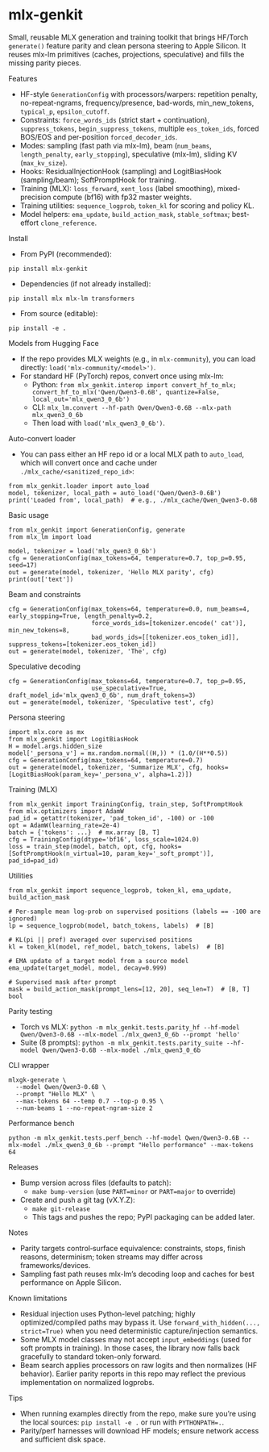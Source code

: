 # mlx-genkit

Small, reusable MLX generation and training toolkit that brings HF/Torch `generate()` feature parity and clean persona steering to Apple Silicon. It reuses mlx-lm primitives (caches, projections, speculative) and fills the missing parity pieces.

Features
- HF-style `GenerationConfig` with processors/warpers: repetition penalty, no-repeat-ngrams, frequency/presence, bad-words, min_new_tokens, `typical_p`, `epsilon_cutoff`.
- Constraints: `force_words_ids` (strict start + continuation), `suppress_tokens`, `begin_suppress_tokens`, multiple `eos_token_ids`, forced BOS/EOS and per-position `forced_decoder_ids`.
- Modes: sampling (fast path via mlx-lm), beam (`num_beams`, `length_penalty`, `early_stopping`), speculative (mlx-lm), sliding KV (`max_kv_size`).
- Hooks: ResidualInjectionHook (sampling) and LogitBiasHook (sampling/beam); SoftPromptHook for training.
- Training (MLX): `loss_forward`, `xent_loss` (label smoothing), mixed-precision compute (bf16) with fp32 master weights.
- Training utilities: `sequence_logprob`, `token_kl` for scoring and policy KL.
- Model helpers: `ema_update`, `build_action_mask`, `stable_softmax`; best-effort `clone_reference`.

Install
- From PyPI (recommended):
```
pip install mlx-genkit
```
- Dependencies (if not already installed):
```
pip install mlx mlx-lm transformers
```
- From source (editable):
```
pip install -e .
```

Models from Hugging Face
- If the repo provides MLX weights (e.g., in `mlx-community`), you can load directly: `load('mlx-community/<model>')`.
- For standard HF (PyTorch) repos, convert once using mlx-lm:
  - Python: `from mlx_genkit.interop import convert_hf_to_mlx; convert_hf_to_mlx('Qwen/Qwen3-0.6B', quantize=False, local_out='mlx_qwen3_0_6b')`
  - CLI: `mlx_lm.convert --hf-path Qwen/Qwen3-0.6B --mlx-path mlx_qwen3_0_6b`
  - Then load with `load('mlx_qwen3_0_6b')`.

Auto-convert loader
- You can pass either an HF repo id or a local MLX path to `auto_load`, which will convert once and cache under `./mlx_cache/<sanitized_repo_id>`:
```
from mlx_genkit.loader import auto_load
model, tokenizer, local_path = auto_load('Qwen/Qwen3-0.6B')
print('Loaded from', local_path)  # e.g., ./mlx_cache/Qwen_Qwen3-0.6B
```

Basic usage
```
from mlx_genkit import GenerationConfig, generate
from mlx_lm import load

model, tokenizer = load('mlx_qwen3_0_6b')
cfg = GenerationConfig(max_tokens=64, temperature=0.7, top_p=0.95, seed=17)
out = generate(model, tokenizer, 'Hello MLX parity', cfg)
print(out['text'])
```

Beam and constraints
```
cfg = GenerationConfig(max_tokens=64, temperature=0.0, num_beams=4, early_stopping=True, length_penalty=0.2,
                       force_words_ids=[tokenizer.encode(' cat')], min_new_tokens=8,
                       bad_words_ids=[[tokenizer.eos_token_id]], suppress_tokens=[tokenizer.eos_token_id])
out = generate(model, tokenizer, 'The', cfg)
```

Speculative decoding
```
cfg = GenerationConfig(max_tokens=64, temperature=0.7, top_p=0.95,
                       use_speculative=True, draft_model_id='mlx_qwen3_0_6b', num_draft_tokens=3)
out = generate(model, tokenizer, 'Speculative test', cfg)
```

Persona steering
```
import mlx.core as mx
from mlx_genkit import LogitBiasHook
H = model.args.hidden_size
model['_persona_v'] = mx.random.normal((H,)) * (1.0/(H**0.5))
cfg = GenerationConfig(max_tokens=64, temperature=0.7)
out = generate(model, tokenizer, 'Summarize MLX', cfg, hooks=[LogitBiasHook(param_key='_persona_v', alpha=1.2)])
```

Training (MLX)
```
from mlx_genkit import TrainingConfig, train_step, SoftPromptHook
from mlx.optimizers import AdamW
pad_id = getattr(tokenizer, 'pad_token_id', -100) or -100
opt = AdamW(learning_rate=2e-4)
batch = {'tokens': ...}  # mx.array [B, T]
cfg = TrainingConfig(dtype='bf16', loss_scale=1024.0)
loss = train_step(model, batch, opt, cfg, hooks=[SoftPromptHook(n_virtual=10, param_key='_soft_prompt')], pad_id=pad_id)
```

Utilities
```
from mlx_genkit import sequence_logprob, token_kl, ema_update, build_action_mask

# Per-sample mean log-prob on supervised positions (labels == -100 are ignored)
lp = sequence_logprob(model, batch_tokens, labels)  # [B]

# KL(pi || pref) averaged over supervised positions
kl = token_kl(model, ref_model, batch_tokens, labels)  # [B]

# EMA update of a target model from a source model
ema_update(target_model, model, decay=0.999)

# Supervised mask after prompt
mask = build_action_mask(prompt_lens=[12, 20], seq_len=T)  # [B, T] bool
```

Parity testing
- Torch vs MLX: `python -m mlx_genkit.tests.parity_hf --hf-model Qwen/Qwen3-0.6B --mlx-model ./mlx_qwen3_0_6b --prompt 'hello'`
- Suite (8 prompts): `python -m mlx_genkit.tests.parity_suite --hf-model Qwen/Qwen3-0.6B --mlx-model ./mlx_qwen3_0_6b`

CLI wrapper
```
mlxgk-generate \
  --model Qwen/Qwen3-0.6B \
  --prompt "Hello MLX" \
  --max-tokens 64 --temp 0.7 --top-p 0.95 \
  --num-beams 1 --no-repeat-ngram-size 2
```

Performance bench
```
python -m mlx_genkit.tests.perf_bench --hf-model Qwen/Qwen3-0.6B --mlx-model ./mlx_qwen3_0_6b --prompt "Hello performance" --max-tokens 64
```

Releases
- Bump version across files (defaults to patch):
  - `make bump-version` (use `PART=minor` or `PART=major` to override)
- Create and push a git tag (vX.Y.Z):
  - `make git-release`
  - This tags and pushes the repo; PyPI packaging can be added later.

Notes
- Parity targets control‑surface equivalence: constraints, stops, finish reasons, determinism; token streams may differ across frameworks/devices.
- Sampling fast path reuses mlx-lm’s decoding loop and caches for best performance on Apple Silicon.

Known limitations
- Residual injection uses Python-level patching; highly optimized/compiled paths may bypass it. Use `forward_with_hidden(..., strict=True)` when you need deterministic capture/injection semantics.
- Some MLX model classes may not accept `input_embeddings` (used for soft prompts in training). In those cases, the library now falls back gracefully to standard token-only forward.
- Beam search applies processors on raw logits and then normalizes (HF behavior). Earlier parity reports in this repo may reflect the previous implementation on normalized logprobs.

Tips
- When running examples directly from the repo, make sure you’re using the local sources: `pip install -e .` or run with `PYTHONPATH=.`.
- Parity/perf harnesses will download HF models; ensure network access and sufficient disk space.
